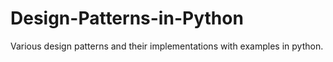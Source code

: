 # Design-Patterns-in-Python
Various design patterns and their implementations with examples in python.
